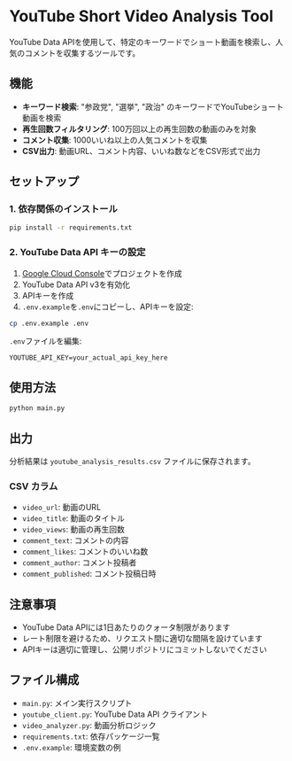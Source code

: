 # YouTube Short Video Analysis Tool

YouTube Data APIを使用して、特定のキーワードでショート動画を検索し、人気のコメントを収集するツールです。

## 機能

- **キーワード検索**: "参政党", "選挙", "政治" のキーワードでYouTubeショート動画を検索
- **再生回数フィルタリング**: 100万回以上の再生回数の動画のみを対象
- **コメント収集**: 1000いいね以上の人気コメントを収集
- **CSV出力**: 動画URL、コメント内容、いいね数などをCSV形式で出力

## セットアップ

### 1. 依存関係のインストール

```bash
pip install -r requirements.txt
```

### 2. YouTube Data API キーの設定

1. [Google Cloud Console](https://console.cloud.google.com/)でプロジェクトを作成
2. YouTube Data API v3を有効化
3. APIキーを作成
4. `.env.example`を`.env`にコピーし、APIキーを設定:

```bash
cp .env.example .env
```

`.env`ファイルを編集:
```
YOUTUBE_API_KEY=your_actual_api_key_here
```

## 使用方法

```bash
python main.py
```

## 出力

分析結果は `youtube_analysis_results.csv` ファイルに保存されます。

### CSV カラム

- `video_url`: 動画のURL
- `video_title`: 動画のタイトル
- `video_views`: 動画の再生回数
- `comment_text`: コメントの内容
- `comment_likes`: コメントのいいね数
- `comment_author`: コメント投稿者
- `comment_published`: コメント投稿日時

## 注意事項

- YouTube Data APIには1日あたりのクォータ制限があります
- レート制限を避けるため、リクエスト間に適切な間隔を設けています
- APIキーは適切に管理し、公開リポジトリにコミットしないでください

## ファイル構成

- `main.py`: メイン実行スクリプト
- `youtube_client.py`: YouTube Data API クライアント
- `video_analyzer.py`: 動画分析ロジック
- `requirements.txt`: 依存パッケージ一覧
- `.env.example`: 環境変数の例